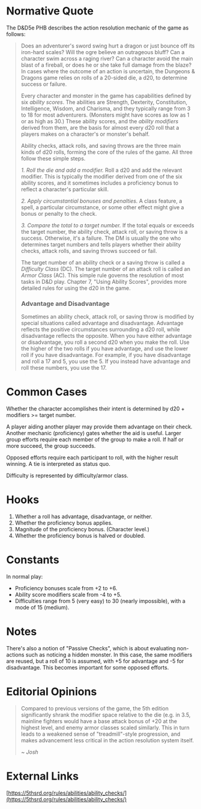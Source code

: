 # Normative Quote
The D&D5e PHB describes the action resolution mechanic of the game as follows:

> Does an adventurer's sword swing hurt a dragon or just bounce off its iron-hard scales? Will the
> ogre believe an outrageous bluff? Can a character swim across a raging river? Can a character
> avoid the main blast of a fireball, or does he or she take full damage from the blaze? In cases
> where the outcome of an action is uncertain, the Dungeons & Dragons game relies on rolls of a
> 20-sided die, a d20, to determine success or failure.
> 
> Every character and monster in the game has capabilities defined by six *ability scores*. The
> abilities are Strength, Dexterity, Constitution, Intelligence, Wisdom, and Charisma, and they
> typically range from 3 to 18 for most adventurers. (Monsters might have scores as low as 1 or as
> high as 30.) These ability scores, and the *ability modifiers* derived from them, are the basis
> for almost every d20 roll that a players makes on a character's or monster's behalf.
> 
> Ability checks, attack rolls, and saving throws are the three main kinds of d20 rolls, forming the
> core of the rules of the game. All three follow these simple steps.
> 
> *1. Roll the die and add a modifier.* Roll a d20 and add the relevant modifier.  This is typically
> the modifier derived from one of the six ability scores, and it sometimes includes a proficiency
> bonus to reflect a character's particular skill.
> 
> *2. Apply circumstantial bonuses and penalties.* A class feature, a spell, a particular
> circumstance, or some other effect might give a bonus or penalty to the check.
> 
> *3. Compare the total to a target number.* If the total equals or exceeds the target number, the
> ability check, attack roll, or saving throw is a success.  Otherwise, it's a failure. The DM is
> usually the one who determines target numbers and tells players whether their ability checks,
> attack rolls, and saving throws succeed or fail.
> 
> The target number of an ability check or a saving throw is called a *Difficulty Class* (DC). The
> target number of an attack roll is called an *Armor Class* (AC). This simple rule governs the
> resolution of most tasks in D&D play. Chapter 7, "Using Ability Scores", provides more detailed
> rules for using the d20 in the game.
> 
> ### Advantage and Disadvantage
> Sometimes an ability check, attack roll, or saving throw is modified by special situations called
> advantage and disadvantage. Advantage reflects the positive circumstances surrounding a d20 roll,
> while disadvantage reflects the opposite.  When you have either advantage or disadvantage, you
> roll a second d20 when you make the roll. Use the higher of the two rolls if you have advantage,
> and use the lower roll if you have disadvantage. For example, if you have disadvantage and roll a
> 17 and 5, you use the 5. If you instead have advantage and roll these numbers, you use the 17.

# Common Cases
Whether the character accomplishes their intent is determined by d20 + modifiers >= target number.

A player aiding another player may provide them advantage on their check.  Another mechanic
(proficiency) gates whether the aid is useful. Larger group efforts require each member of the group
to make a roll. If half or more succeed, the group succeeds.

Opposed efforts require each participant to roll, with the higher result winning. A tie is
interpreted as status quo.

Difficulty is represented by difficulty/armor class.

# Hooks
 1. Whether a roll has advantage, disadvantage, or neither.
 2. Whether the proficiency bonus applies.
 3. Magnitude of the proficiency bonus. (Character level.)
 4. Whether the proficiency bonus is halved or doubled.

# Constants
In normal play:
 * Proficiency bonuses scale from +2 to +6.
 * Ability score modifiers scale from -4 to +5.
 * Difficulties range from 5 (very easy) to 30 (nearly impossible), with a mode of 15 (medium).

# Notes
There's also a notion of "Passive Checks", which is about evaluating non-actions such as noticing a
hidden monster. In this case, the same modifiers are reused, but a roll of 10 is assumed, with +5
for advantage and -5 for disadvantage. This becomes important for some opposed efforts.

# Editorial Opinions
> Compared to previous versions of the game, the 5th edition significantly shrank the modifier space
> relative to the die (e.g. in 3.5, mainline fighters would have a base attack bonus of +20 at the
> highest level, and enemy armor classes scaled similarly. This in turn leads to a weakened sense of
> "treadmill"-style progression, and makes advancement less critical in the action resolution system
> itself.
>
> ~ *Josh*

# External Links
[https://5thsrd.org/rules/abilities/ability_checks/](https://5thsrd.org/rules/abilities/ability_checks/)
